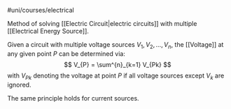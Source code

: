 #uni/courses/electrical 

Method of solving [[Electric Circuit|electric circuits]] with multiple [[Electrical Energy Source]].

Given a circuit with multiple voltage sources $V_{1}, V_{2}, \dots, V_{n}$, the [[Voltage]] at any given point $P$ can be determined via:
$$
V_{P} = \sum^{n}_{k=1} V_{Pk}
$$
with $V_{Pk}$ denoting the voltage at point $P$ if all voltage sources except $V_{k}$ are ignored.

The same principle holds for current sources.